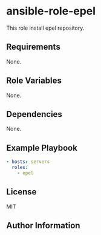 # ansible-role-epel

This role install epel repository.

## Requirements

None.

## Role Variables

None.

## Dependencies

None.

## Example Playbook

```yml
- hosts: servers
  roles:
    - epel
```

## License

MIT

## Author Information
